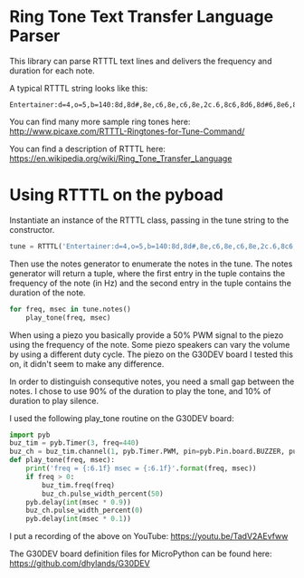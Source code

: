 Ring Tone Text Transfer Language Parser
=======================================

This library can parse RTTTL text lines and delivers the frequency and duration
for each note.

A typical RTTTL string looks like this:
```
Entertainer:d=4,o=5,b=140:8d,8d#,8e,c6,8e,c6,8e,2c.6,8c6,8d6,8d#6,8e6,8c6,8d6,e6,8b,d6,2c6,p,8d,8d#,8e,c6,8e,c6,8e,2c.6,8p,8a,8g,8f#,8a,8c6,e6,8d6,8c6,8a,2d6
```

You can find many more sample ring tones here: http://www.picaxe.com/RTTTL-Ringtones-for-Tune-Command/

You can find a description of RTTTL here: https://en.wikipedia.org/wiki/Ring_Tone_Transfer_Language

# Using RTTTL on the pyboad

Instantiate an instance of the RTTTL class, passing in the tune string to the
constructor.
```python
tune = RTTTL('Entertainer:d=4,o=5,b=140:8d,8d#,8e,c6,8e,c6,8e,2c.6,8c6,8d6,8d#6,8e6,8c6,8d6,e6,8b,d6,2c6,p,8d,8d#,8e,c6,8e,c6,8e,2c.6,8p,8a,8g,8f#,8a,8c6,e6,8d6,8c6,8a,2d6')
```

Then use the notes generator to enumerate the notes in the tune. The notes
generator will return a tuple, where the first entry in the tuple contains
the frequency of the note (in Hz) and the second entry in the tuple contains
the duration of the note.
```python
for freq, msec in tune.notes()
    play_tone(freq, msec)
```

When using a piezo you basically provide a 50% PWM signal to the piezo using the
frequency of the note. Some piezo speakers can vary the volume by using a
different duty cycle. The piezo on the G30DEV board I tested this on, it didn't
seem to make any difference.

In order to distinguish consequtive notes, you need a small gap between the notes.
I chose to use 90% of the duration to play the tone, and 10% of duration to play
silence.

I used the following play_tone routine on the G30DEV board:
```python
import pyb
buz_tim = pyb.Timer(3, freq=440)
buz_ch = buz_tim.channel(1, pyb.Timer.PWM, pin=pyb.Pin.board.BUZZER, pulse_width=0)
def play_tone(freq, msec):
    print('freq = {:6.1f} msec = {:6.1f}'.format(freq, msec))
    if freq > 0:
        buz_tim.freq(freq)
        buz_ch.pulse_width_percent(50)
    pyb.delay(int(msec * 0.9))
    buz_ch.pulse_width_percent(0)
    pyb.delay(int(msec * 0.1))
```

I put a recording of the above on YouTube: https://youtu.be/TadV2AEvfww

The G30DEV board definition files for MicroPython can be found here: https://github.com/dhylands/G30DEV

